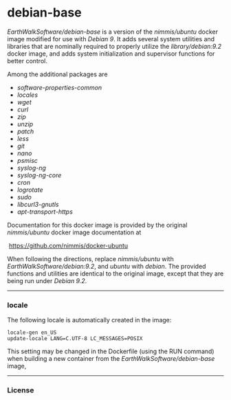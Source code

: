 # debian-base

*EarthWalkSoftware/debian-base* is a version of the *nimmis/ubuntu* docker image modified for use with *Debian 9*.  It adds several system utilities and libraries that are nominally required to properly utilize the *library/debian:9.2* docker image, and adds system initialization and supervisor functions for better control.  

Among the additional packages are 
- *software-properties-common*
- *locales*
- *wget* 
- *curl*
- *zip*
- *unzip* 
- *patch* 
- *less*
- *git*
- *nano* 
- *psmisc*
- *syslog-ng* 
- *syslog-ng-core* 
- *cron* 
- *logrotate* 
- *sudo* 
- *libcurl3-gnutls*
- *apt-transport-https*  

Documentation for this docker image is provided by the original *nimmis/ubuntu* docker image documentation at  

  https://github.com/nimmis/docker-ubuntu

When following the directions, replace *nimmis/ubuntu* with *EarthWalkSoftware/debian:9.2*, and *ubuntu* with *debian*.  The provided functions and utilities are identical to the original image, except that they are being run under *Debian 9.2*.

------
### locale
The following locale is automatically created in the image:

    locale-gen en_US
    update-locale LANG=C.UTF-8 LC_MESSAGES=POSIX  
  
This setting may be changed in the Dockerfile (using the RUN command) when building a new container from the *EarthWalkSoftware/debian-base* image, 

------
### License



